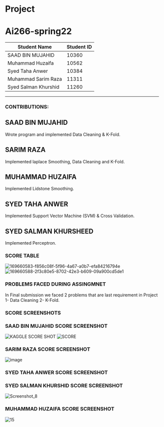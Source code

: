 # Project

# Ai266-spring22


|      Student Name     | Student ID |
| --------------------- | ---------- |
|   SAAD BIN MUJAHID    |    10360   |
|   Muhammad Huzaifa    |    10562   |
|    Syed Taha Anwer    |    10384   |
|  Muhammad Sarim Raza  |    11311   |
| Syed Salman Khurshid  |    11260   |


---------------------------------------------

### CONTRIBUTIONS:

## SAAD BIN MUJAHID
Wrote program and implemented Data Cleaning & K-Fold.

## SARIM RAZA 
Implemented laplace Smoothing, Data Cleaning and K-Fold.

## MUHAMMAD HUZAIFA
Implemented Lidstone Smoothing.

## SYED TAHA ANWER
Implemented Support Vector Machine (SVM) & Cross Validation.

## SYED SALMAN KHURSHEED
Implemented Perceptron.

### SCORE TABLE
![169660583-f856c08f-5f96-4a67-a0b7-efa84216794e](https://user-images.githubusercontent.com/96941322/169661415-5fa6f5d7-ae7a-4c1a-aa79-66af96469de0.png)
![169660588-2f3c80e5-8702-42e3-b609-09a900cd5de1](https://user-images.githubusercontent.com/96941322/169661417-9b5cc4e5-ef8c-493f-99a6-67c77110a0a4.png)


### PROBLEMS FACED DURING ASSINGMNET
In Final submission we faced 2 problems that are last requirement in Project
1- Data Cleaning
2- K-Fold.  

### SCORE SCREENSHOTS

### SAAD BIN MUJAHID SCORE SCREENSHOT
![KAGGLE SCORE SHOT](https://user-images.githubusercontent.com/87540423/169660600-30132caa-738b-4463-a1fa-81f67c92b72e.PNG)
![SCORE](https://user-images.githubusercontent.com/87540423/169660605-40f70c46-a14c-4024-bba2-10cb689c56c2.png)

### SARIM RAZA SCORE SCREENSHOT
![image](https://user-images.githubusercontent.com/55577954/169661093-8b72156d-40f0-4770-9cdb-9a0bc77b70f9.png)


### SYED TAHA ANWER SCORE SCREENSHOT

### SYED SALMAN KHURSHID SCORE SCREENSHOT
![Screenshot_8](https://user-images.githubusercontent.com/96941322/169661411-aac8cff9-6f8d-4909-b7f8-064c4c41ddc8.png)



### MUHAMMAD HUZAIFA SCORE SCREENSHOT
![15](https://user-images.githubusercontent.com/99358274/169663241-73613631-c316-4f20-aaf9-007c27a67697.PNG)
